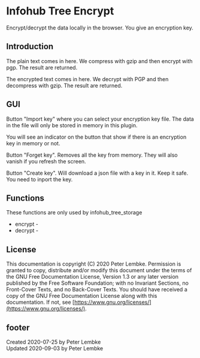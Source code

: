 # Infohub Tree Encrypt
Encrypt/decrypt the data locally in the browser.
You give an encryption key.

## Introduction
The plain text comes in here. We compress with gzip and then encrypt with pgp. The result are returned.

The encrypted text comes in here. We decrypt with PGP and then decompress with gzip.
The result are returned.

## GUI
Button "Import key" where you can select your encryption key file. The data in the file will only be stored in memory in this plugin.

You will see an indicator on the button that show if there is an encryption key in memory or not.

Button "Forget key". Removes all the key from memory. They will also vanish if you refresh the screen.

Button "Create key". Will download a json file with a key in it. Keep it safe. You need to inport the key.

## Functions
These functions are only used by infohub_tree_storage
* encrypt - 
* decrypt - 

## License
This documentation is copyright (C) 2020 Peter Lembke.
 Permission is granted to copy, distribute and/or modify this document under the terms of the GNU Free Documentation License, Version 1.3 or any later version published by the Free Software Foundation; with no Invariant Sections, no Front-Cover Texts, and no Back-Cover Texts.
 You should have received a copy of the GNU Free Documentation License along with this documentation. If not, see [https://www.gnu.org/licenses/](https://www.gnu.org/licenses/).

## footer
Created 2020-07-25 by Peter Lembke  
Updated 2020-09-03 by Peter Lembke
